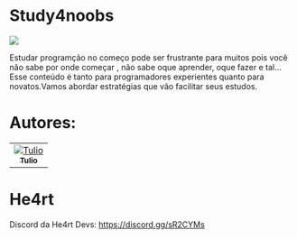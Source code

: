 # Study4noobs


<img src="https://www.paginas-web.site/wp-content/uploads/2019/07/diseno-y-desarrollo-web-corporativa-optima-distribucion-de-la-informacion.jpg">

 Estudar programção no começo pode ser frustrante para muitos pois você não sabe por onde começar , não sabe oque aprender, oque
fazer e tal... Esse conteúdo é tanto para programadores experientes quanto para novatos.Vamos abordar estratégias que vão facilitar
seus estudos.

# Autores: 
<table>
<tr>
<td align="center"><a href="https://github.com/tulioDev"><img src="https://github.com/tulioDev.png?size=100" alt="Tulio" align="center"/><br/><sub><b>Tulio</b></sub></a></td>
</tr>
 
 
</table>


# He4rt

Discord da He4rt Devs: https://discord.gg/sR2CYMs
